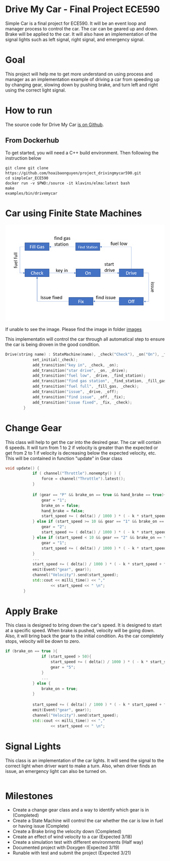 Drive My Car - Final Project ECE590
===

Simple Car is a final project for ECE590. It will be an event loop and manager process to control the car. The car can be geared up and down. Brake will be applied to the car. It will also have an implementation of the signal lights such as left signal, right signal, and emergency signal. 

Goal
===
This project will help me to get more understand on using process and manager as an implementation example of driving a car from speeding up by changing gear, slowing down by pushing brake, and turn left and right using the correct light signal.

How to run
===
The source code for Drive My Car [is on Github](https://github.com/hoaibaonguyen/project_drivingmycar590.git).

From Dockerhub
---

To get started, you will need a C++ build environment. Then following the instruction below

    git clone git clone https://github.com/hoaibaonguyen/project_drivingmycar590.git
    cd simpleCar_ECE590
    docker run -v $PWD:/source -it klavins/elma:latest bash
    make
    examples/bin/drivemycar

Car using Finite State Machines
===

<img src="images/carfinitemachine.png" width="600"></image>

If unable to see the image. Please find the image in folder [images](https://github.com/hoaibaonguyen/project_drivingmycar590/blob/master/images/carfinitemachine.PNG)

This implementatin will control the car through all automatical step to ensure the car is being droven in the good condition.

```c++
Drive(string name) : StateMachine(name), _check("Check"), _on("On"), _find_station("Find Station"), _fill_gas("Fill Gas"), _drive("Drive"), _off("Off"), _fix("Fix") {
            set_initial(_check);
            add_transition("key in", _check, _on);
            add_transition("star drive", _on, _drive);
            add_transition("fuel low", _drive, _find_station);
            add_transition("find gas station", _find_station, _fill_gas);
            add_transition("fuel full", _fill_gas, _check);
            add_transition("issue", _drive, _off);
            add_transition("find issue", _off, _fix);
            add_transition("issue fixed", _fix, _check);
        }
```

Change Gear
===
This class will help to get the car into the desired gear. The car will contain 6 speeds. It will turn from 1 to 2 if velocity is greater than the expected or get from 2 to 1 if velocity is decreasing below the expected velocity, etc. This will be contained in function "update" in Gear class
```c++
void update() {
            if ( channel("Throttle").nonempty() ) {
                force = channel("Throttle").latest();
            }

            if (gear == "P" && brake_on == true && hand_brake == true){
                gear = "1";
                brake_on = false;
                hand_brake = false;
                start_speed += ( delta() / 1000 ) * ( - k * start_speed + force ) / m;
            } else if (start_speed >= 10 && gear == "1" && brake_on == false && hand_brake == false){
                gear = "2";
                start_speed += ( delta() / 1000 ) * ( - k * start_speed + force ) / m;
            } else if (start_speed < 10 && gear == "2" && brake_on == false && hand_brake == false){
                gear = "1";
                start_speed += ( delta() / 1000 ) * ( - k * start_speed + force ) / m;
            } 
            ...
            start_speed += ( delta() / 1000 ) * ( - k * start_speed + force ) / m;
            emit(Event("gear", gear));
            channel("Velocity").send(start_speed);
            std::cout << milli_time() << ","
                    << start_speed << " \n";
        }
```
Apply Brake
===
This class is designed to bring down the car's speed. It is designed to start at a specific speed. When brake is pushed, velocity will be going down. Also, it will bring back the gear to the initial condition. As the car completely stops, velocity will be down to zero.
```c++
if (brake_on == true ){
                if (start_speed > 50){
                    start_speed += ( delta() / 1000 ) * ( - k * start_speed + force ) / m;
                    gear = "5";
                } 
                ...
            } else {
                brake_on = true;
            }
            
            start_speed += ( delta() / 1000 ) * ( - k * start_speed + force ) / m;
            emit(Event("gear", gear));
            channel("Velocity").send(start_speed);
            std::cout << milli_time() << ","
                    << start_speed << " \n";
```
Signal Lights
===
This class is an implementation of the car lights. It will send the signal to the correct light when driver want to make a turn. Also, when driver finds an issue, an emergency light can also be turned on.
```c++

```

Milestones
===

- Create a change gear class and a way to identify which gear is in (Completed)
- Create a State Machine will control the car whether the car is low in fuel or having issue (Complete)
- Create a Brake bring the velocity down (Completed)
- Create an effect of wind velocity to a car (Expected 3/18)
- Create a simulation test with different environments (Half way)
- Documented project with Doxygen (Expected 3/19)
- Runable with test and submit the project (Expected 3/21)
